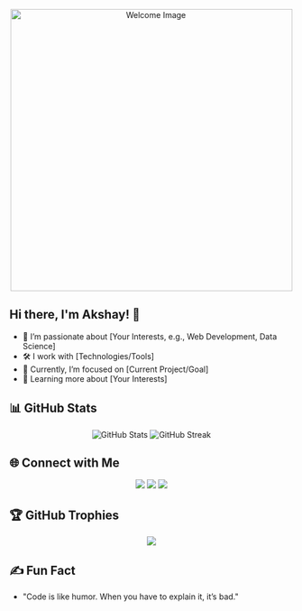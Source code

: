<p align="center">
  <img src="https://yourimageurl.com/welcome.gif" alt="Welcome Image" width="500"/>
</p>

## Hi there, I'm Akshay! 👋
- 🚀 I’m passionate about [Your Interests, e.g., Web Development, Data Science]
- 🛠️ I work with [Technologies/Tools]
- 🔭 Currently, I’m focused on [Current Project/Goal]
- 🌱 Learning more about [Your Interests]

## 📊 GitHub Stats
<p align="center">
  <img src="https://github-readme-stats.vercel.app/api?username=yourusername&show_icons=true&theme=radical" alt="GitHub Stats"/>
  <img src="https://github-readme-streak-stats.herokuapp.com/?user=yourusername&theme=radical" alt="GitHub Streak"/>
</p>

## 🌐 Connect with Me
<p align="center">
  <a href="https://linkedin.com/in/yourprofile"><img src="https://img.shields.io/badge/-LinkedIn-blue?style=for-the-badge&logo=Linkedin&logoColor=white"/></a>
  <a href="mailto:youremail@gmail.com"><img src="https://img.shields.io/badge/Email-D14836?style=for-the-badge&logo=gmail&logoColor=white"/></a>
  <a href="https://twitter.com/yourprofile"><img src="https://img.shields.io/badge/-Twitter-blue?style=for-the-badge&logo=twitter&logoColor=white"/></a>
</p>

## 🏆 GitHub Trophies
<p align="center">
  <img src="https://github-profile-trophy.vercel.app/?username=yourusername&theme=radical&no-frame=true&margin-w=15"/>
</p>

## ✍️ Fun Fact
- "Code is like humor. When you have to explain it, it’s bad."
